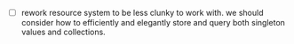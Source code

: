 - [ ] rework resource system to be less clunky to work with. we should consider how to efficiently and elegantly store and query both singleton values and collections.
